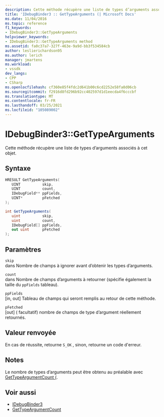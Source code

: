 ```yaml
---
description: Cette méthode récupère une liste de types d’arguments associés à cet objet.
title: 'IDebugBinder3 :: GetTypeArguments (| Microsoft Docs'
ms.date: 11/04/2016
ms.topic: reference
f1_keywords:
- IDebugBinder3::GetTypeArguments
helpviewer_keywords:
- IDebugBinder3::GetTypeArguments method
ms.assetid: fa0c37a7-327f-463e-9a9d-bb3f534584cb
author: leslierichardson95
ms.author: lerich
manager: jmartens
ms.workload:
- vssdk
dev_langs:
- CPP
- CSharp
ms.openlocfilehash: cf360e85f4fdc2d641b00c6cd2252e58fa0d06cb
ms.sourcegitcommit: f2916d8fd296b92cc402597d1d1eecda4f6cccbf
ms.translationtype: MT
ms.contentlocale: fr-FR
ms.lasthandoff: 03/25/2021
ms.locfileid: "105089002"
---
```

# <a name="idebugbinder3gettypearguments"></a>IDebugBinder3::GetTypeArguments
Cette méthode récupère une liste de types d’arguments associés à cet objet.

## <a name="syntax"></a>Syntaxe

```cpp
HRESULT GetTypeArguments(
   UINT          skip,
   UINT          count,
   IDebugField** ppFields,
   UINT*         pFetched
);
```

```csharp
int GetTypeArguments(
   uint          skip,
   uint          count,
   IDebugField[] ppFields,
   out uint      pFetched
);
```

## <a name="parameters"></a>Paramètres
`skip`\
dans Nombre de champs à ignorer avant d’obtenir les types d’arguments.

`count`\
dans Nombre de champs d’arguments à retourner (spécifie également la taille du `ppFields` tableau).

`ppFields`\
[in, out] Tableau de champs qui seront remplis au retour de cette méthode.

`pFetched`\
[out] \( facultatif) nombre de champs de type d’argument réellement retournés.

## <a name="return-value"></a>Valeur renvoyée
 En cas de réussite, retourne `S_OK` , sinon, retourne un code d'erreur.

## <a name="remarks"></a>Notes
 Le nombre de types d’arguments peut être obtenu au préalable avec [GetTypeArgumentCount (](../../../extensibility/debugger/reference/idebugbinder3-gettypeargumentcount.md).

## <a name="see-also"></a>Voir aussi
- [IDebugBinder3](../../../extensibility/debugger/reference/idebugbinder3.md)
- [GetTypeArgumentCount](../../../extensibility/debugger/reference/idebugbinder3-gettypeargumentcount.md)
